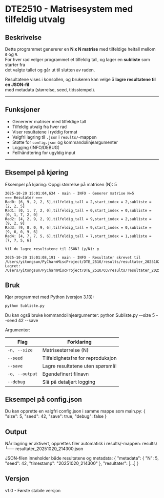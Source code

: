 # DTE2510 - Matrisesystem med tilfeldig utvalg

## Beskrivelse
Dette programmet genererer en **N x N matrise** med tilfeldige heltall mellom `0` og `9`.  
For hver rad velger programmet et tilfeldig tall, og lager en **subliste** som starter fra  
det valgte tallet og går ut til slutten av raden.

Resultatene vises i konsollen, og brukeren kan velge å **lagre resultatene til en JSON-fil**  
med metadata (størrelse, seed, tidsstempel).

---

## Funksjoner
- Genererer matriser med tilfeldige tall
- Tilfeldig utvalg fra hver rad
- Viser resultatene i ryddig format
- Valgfri lagring til `.json` i `results/`-mappen
- Støtte for `config.json` og kommandolinjeargumenter
- Logging (INFO/DEBUG)
- Feilhåndtering for ugyldig input

---

## Eksempel på kjøring


Eksempel på kjøring:
    Oppgi størrelse på matrisen (N): 5

    2025-10-20 15:01:04,634 - main - INFO - Generer matrise N=5
    === Resulater ===
    Rad0: [6, 9, 2, 2, 5],tilfeldig_tall = 2,start_index = 2,subliste = [2, 2, 5]
    Rad1: [0, 1, 7, 2, 0],tilfeldig_tall = 0,start_index = 0,subliste = [0, 1, 7, 2, 0]
    Rad2: [4, 2, 9, 2, 9],tilfeldig_tall = 9,start_index = 2,subliste = [9, 2, 9]
    Rad3: [9, 0, 0, 9, 6],tilfeldig_tall = 9,start_index = 0,subliste = [9, 0, 0, 9, 6]
    Rad4: [4, 7, 7, 5, 6],tilfeldig_tall = 7,start_index = 1,subliste = [7, 7, 5, 6]

    Vil du lagre resultatene til JSON? (y/N): y

    2025-10-20 15:01:08,191 - main - INFO - Resultater skrevet til /Users/yitongsun/PyCharmMiscProject/DTE_2510/results/resultater_20251020_150108.json
    Lagret: /Users/yitongsun/PyCharmMiscProject/DTE_2510/O3/results/resultater_20251020_150108.json


## Bruk
Kjør programmet med Python (versjon 3.13):

```bash
python Subliste.py
```


Du kan også bruke kommandolinjeargumenter:
python Subliste.py --size 5 --seed 42 --save


Argumenter:

| Flag           | Forklaring                        |
| -------------- | --------------------------------- |
| `-n, --size`   | Matrisestørrelse (N)              |
| `--seed`       | Tilfeldighetsfrø for reproduksjon |
| `--save`       | Lagre resultatene uten spørsmål   |
| `-o, --output` | Egendefinert filnavn              |
| `--debug`      | Slå på detaljert logging          |


## Eksempel på config.json

Du kan opprette en valgfri config.json i samme mappe som main.py:
{
    "size": 5,
    "seed": 42,
    "save": true,
    "debug": false
}

## Output

Når lagring er aktivert, opprettes filer automatisk i results/-mappen:
results/
└── resultater_20251020_214300.json

JSON-filen inneholder både resultatene og metadata:
{
    "metadata": {
        "N": 5,
        "seed": 42,
        "timestamp": "20251020_214300"
    },
    "resultater": [...]
}


## Versjon

v1.0 - Første stabile versjon


